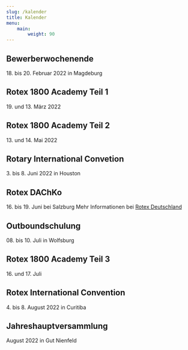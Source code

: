 ```yaml
---
slug: /kalender
title: Kalender
menu:
    main:
        weight: 90
---
```


## Bewerberwochenende
18\. bis 20. Februar 2022 in Magdeburg

## Rotex 1800 Academy Teil 1
19\. und 13. März 2022

## Rotex 1800 Academy Teil 2
13\. und 14. Mai 2022

## Rotary International Convetion
3\. bis 8. Juni 2022 in Houston

## Rotex DAChKo
16\. bis 19. Juni bei Salzburg
Mehr Informationen bei [Rotex Deutschland](https://deutschland.rotex.org/2020/12/23/dachko-2021/)

## Outboundschulung
08\. bis 10. Juli in Wolfsburg

## Rotex 1800 Academy Teil 3
16\. und 17. Juli

## Rotex International Convention
4\. bis 8. August 2022 in Curitiba

## Jahreshauptversammlung
August 2022 in Gut Nienfeld
